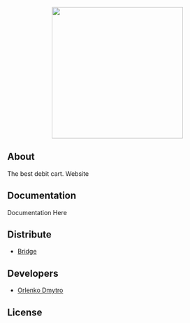 <p align="center">
      <img src="https://i.ibb.co/R0N8v2r/image.png" width="300">
</p>

## About

The best debit cart. Website

## Documentation

Documentation Here

## Distribute

- [Bridge](eternalstoneinside.github.io/Bridge/)


## Developers

- [Orlenko Dmytro](https://github.com/eternalstoneinside)

## License
